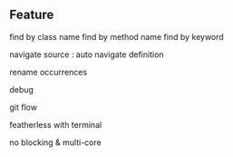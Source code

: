 

Feature
-------

find by class name
find by method name
find by keyword

navigate source : auto 
navigate definition

rename occurrences

debug

git flow

featherless with terminal

no blocking & multi-core
